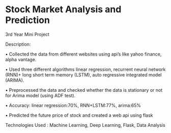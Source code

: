 # Stock Market Analysis and Prediction

3rd Year Mini Project

Description:

•	Collected the data from different websites using api’s like yahoo finance, alpha vantage.

•	Used three different algorithms linear regression, recurrent neural network (RNN)+ long short term memory (LSTM), auto regressive integrated model (ARIMA).

•	Preprocessed the data and checked whether the data is stationary or not for Arima model (using ADF test).

•	Accuracy: linear regression:70%, RNN+LSTM:77%, arima:65%

•	Predicted the future price of stock and created a web api using flask 


Technologies Used : Machine Learning, Deep Learning, Flask, Data Analysis
